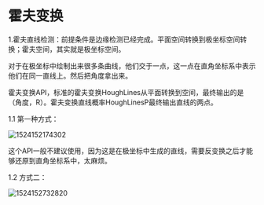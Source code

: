 # 霍夫变换

1.霍夫直线检测：前提条件是边缘检测已经完成。平面空间转换到极坐标空间转换；霍夫空间，其实就是极坐标空间。

对于在极坐标中绘制出来很多条曲线，他们交于一点，这一点在直角坐标系中表示他们在同一直线上。然后把角度拿出来。



霍夫变换API，标准的霍夫变换HoughLines从平面转换到空间，最终输出的是（角度，R）。霍夫变换直线概率HoughLinesP最终输出直线的两点。

1.1 第一种方式：

![1524152174302](C:\Users\JH\AppData\Local\Temp\1524152174302.png)

这个API一般不建议使用，因为这是在极坐标中生成的直线，需要反变换之后才能够还原到直角坐标系中，太麻烦。

1.2 方式二：

![1524152732820](C:\Users\JH\AppData\Local\Temp\1524152732820.png)





